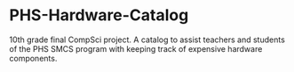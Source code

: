 # PHS-Hardware-Catalog

10th grade final CompSci project. A catalog to assist teachers and students of the PHS SMCS program with keeping track of expensive hardware components.
